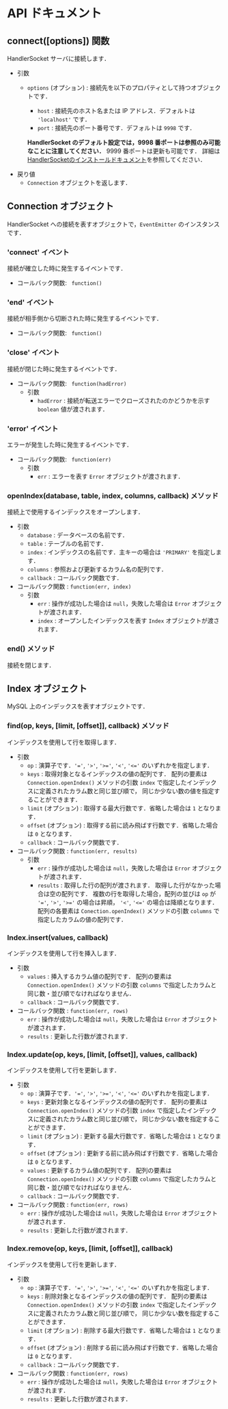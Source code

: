 # API ドキュメント

## connect([options]) 関数

HandlerSocket サーバに接続します．

* 引数
    * `options` (オプション) : 接続先を以下のプロパティとして持つオブジェクトです．
        * `host` : 接続先のホスト名または IP アドレス．デフォルトは `'localhost'` です．
        * `port` : 接続先のポート番号です．デフォルトは `9998` です．

        **HandlerSocket のデフォルト設定では，9998 番ポートは参照のみ可能なことに注意してください．**
        9999 番ポートは更新も可能です．
        詳細は[HandlerSocketのインストールドキュメント](https://github.com/ahiguti/HandlerSocket-Plugin-for-MySQL/blob/master/docs-ja/installation.ja.txt)を参照してください．
* 戻り値
    * `Connection` オブジェクトを返します．

## Connection オブジェクト

HandlerSocket への接続を表すオブジェクトで，`EventEmitter` のインスタンスです．

### 'connect' イベント

接続が確立した時に発生するイベントです．

* コールバック関数: ` function()`

### 'end' イベント

接続が相手側から切断された時に発生するイベントです．

* コールバック関数: ` function()`

### 'close' イベント

接続が閉じた時に発生するイベントです．

* コールバック関数: ` function(hadError)`
    * 引数
        * `hadError` : 接続が転送エラーでクローズされたのかどうかを示す `boolean` 値が渡されます．

### 'error' イベント

エラーが発生した時に発生するイベントです．

* コールバック関数: ` function(err)`
    * 引数
        * `err` : エラーを表す `Error` オブジェクトが渡されます．

### openIndex(database, table, index, columns, callback) メソッド

接続上で使用するインデックスをオープンします．

* 引数
    * `database` : データベースの名前です．
    * `table` : テーブルの名前です．
    * `index` : インデックスの名前です．主キーの場合は `'PRIMARY'` を指定します．
    * `columns` : 参照および更新するカラム名の配列です．
    * `callback` : コールバック関数です．
* コールバック関数 : `function(err, index)`
    * 引数
        * `err` : 操作が成功した場合は `null`，失敗した場合は `Error` オブジェクトが渡されます．
        * `index` : オープンしたインデックスを表す `Index` オブジェクトが渡されます．

### end() メソッド

接続を閉じます．

## Index オブジェクト

MySQL 上のインデックスを表すオブジェクトです．

### find(op, keys, [limit, [offset]], callback) メソッド

インデックスを使用して行を取得します．

* 引数
    * `op` : 演算子です．`'='`, `'>'`, `'>='`, `'<'`, `'<='` のいずれかを指定します．
    * `keys` : 取得対象となるインデックスの値の配列です．
配列の要素は `Connection.openIndex()` メソッドの引数 `index` で指定したインデックスに定義されたカラム数と同じ並び順で，
同じか少ない数の値を指定することができます．
    * `limit` (オプション) : 取得する最大行数です．省略した場合は `1` となります．
    * `offset` (オプション) : 取得する前に読み飛ばす行数です．省略した場合は `0` となります．
    * `callback` : コールバック関数です．
* コールバック関数 : `function(err, results)`
    * 引数
        * `err` : 操作が成功した場合は `null`，失敗した場合は `Error` オブジェクトが渡されます．
        * `results` : 取得した行の配列が渡されます．
取得した行がなかった場合は空の配列です．
複数の行を取得した場合，配列の並びは `op` が `'='`, `'>'`, `'>='` の場合は昇順，
`'<'`, `'<='` の場合は降順となります．
配列の各要素は `Conection.openIndex()` メソッドの引数 `columns` で指定したカラムの値の配列です．

### Index.insert(values, callback)

インデックスを使用して行を挿入します．

* 引数
    * `values` : 挿入するカラム値の配列です．
配列の要素は `Connection.openIndex()` メソッドの引数 `columns` で指定したカラムと同じ数・並び順でなければなりません．
    * `callback` : コールバック関数です．
* コールバック関数 : `function(err, rows)`
    * `err` : 操作が成功した場合は `null`，失敗した場合は `Error` オブジェクトが渡されます．
    * `results` : 更新した行数が渡されます．

### Index.update(op, keys, [limit, [offset]], values, callback)

インデックスを使用して行を更新します．

* 引数
    * `op` : 演算子です．`'='`, `'>'`, `'>='`, `'<'`, `'<='` のいずれかを指定します．
    * `keys` : 更新対象となるインデックスの値の配列です．
配列の要素は `Connection.openIndex()` メソッドの引数 `index` で指定したインデックスに定義されたカラム数と同じ並び順で，
同じか少ない数を指定することができます．
    * `limit` (オプション) : 更新する最大行数です．省略した場合は `1` となります．
    * `offset` (オプション) : 更新する前に読み飛ばす行数です．省略した場合は `0` となります．
    * `values` : 更新するカラム値の配列です．
配列の要素は `Connection.openIndex()` メソッドの引数 `columns` で指定したカラムと同じ数・並び順でなければなりません．
    * `callback` : コールバック関数です．
* コールバック関数 : `function(err, rows)`
    * `err` : 操作が成功した場合は `null`，失敗した場合は `Error` オブジェクトが渡されます．
    * `results` : 更新した行数が渡されます．

### Index.remove(op, keys, [limit, [offset]], callback)

インデックスを使用して行を更新します．

* 引数
    * `op` : 演算子です．`'='`, `'>'`, `'>='`, `'<'`, `'<='` のいずれかを指定します．
    * `keys` : 削除対象となるインデックスの値の配列です．
配列の要素は `Connection.openIndex()` メソッドの引数 `index` で指定したインデックスに定義されたカラム数と同じ並び順で，
同じか少ない数を指定することができます．
    * `limit` (オプション) : 削除する最大行数です．省略した場合は `1` となります．
    * `offset` (オプション) : 削除する前に読み飛ばす行数です．省略した場合は `0` となります．
    * `callback` : コールバック関数です．
* コールバック関数 : `function(err, rows)`
    * `err` : 操作が成功した場合は `null`，失敗した場合は `Error` オブジェクトが渡されます．
    * `results` : 更新した行数が渡されます．
